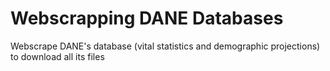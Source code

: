 # Webscrapping DANE Databases
Webscrape DANE's database (vital statistics and demographic projections) to download all its files 
